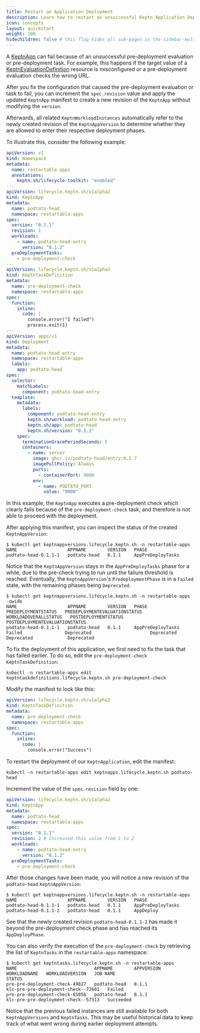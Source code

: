 ```yaml
---
title: Restart an Application Deployment
description: Learn how to restart an unsuccessful Keptn Application Deployment.
icon: concepts
layout: quickstart
weight: 100
hidechildren: false # this flag hides all sub-pages in the sidebar-multicard.html
---
```


A [KeptnApp](../../yaml-crd-ref/app.md) can fail
because of an unsuccessful pre-deployment evaluation
or pre-deployment task.
For example, this happens if the target value of a
[KeptnEvaluationDefinition](../../yaml-crd-ref/evaluationdefinition.md)
resource is misconfigured
or a pre-deployment evaluation checks the wrong URL.

After you fix the configuration
that caused the pre-deployment evaluation or task to fail,
you can increment the `spec.revision` value
and apply the updated `KeptnApp` manifest
to create a new revision of the `KeptnApp`
without modifying the `version`.

Afterwards, all related `KeptnWorkloadInstances`
automatically refer to the newly created revision of the `KeptnAppVersion`
to determine whether they are allowed
to enter their respective deployment phases.

To illustrate this, consider the following example:

```yaml
apiVersion: v1
kind: Namespace
metadata:
  name: restartable-apps
  annotations:
    keptn.sh/lifecycle-toolkit: "enabled"
---
apiVersion: lifecycle.keptn.sh/v1alpha2
kind: KeptnApp
metadata:
  name: podtato-head
  namespace: restartable-apps
spec:
  version: "0.1.1"
  revision: 1
  workloads:
    - name: podtato-head-entry
      version: "0.1.2"
  preDeploymentTasks:
    - pre-deployment-check
---
apiVersion: lifecycle.keptn.sh/v1alpha2
kind: KeptnTaskDefinition
metadata:
  name: pre-deployment-check
  namespace: restartable-apps
spec:
  function:
    inline:
      code: |
        console.error("I failed")
        process.exit(1)
---
apiVersion: apps/v1
kind: Deployment
metadata:
  name: podtato-head-entry
  namespace: restartable-apps
  labels:
    app: podtato-head
spec:
  selector:
    matchLabels:
      component: podtato-head-entry
  template:
    metadata:
      labels:
        component: podtato-head-entry
        keptn.sh/workload: podtato-head-entry
        keptn.sh/app: podtato-head
        keptn.sh/version: "0.1.2"
    spec:
      terminationGracePeriodSeconds: 5
      containers:
        - name: server
          image: ghcr.io/podtato-head/entry:0.2.7
          imagePullPolicy: Always
          ports:
            - containerPort: 9000
          env:
            - name: PODTATO_PORT
              value: "9000"
```

In this example, the `KeptnApp` executes a pre-deployment check
which clearly fails because of the `pre-deployment-check` task,
and therefore is not able to proceed with the deployment.

After applying this manifest,
you can inspect the status of the created `KeptnAppVersion`:

```shell
$ kubectl get keptnappversions.lifecycle.keptn.sh -n restartable-apps
NAME                   APPNAME        VERSION   PHASE
podtato-head-0.1.1-1   podtato-head   0.1.1     AppPreDeployTasks
```

Notice that the `KeptnAppVersion` stays
in the `AppPreDeployTasks` phase for a while,
due to the pre-check trying to run
until the failure threshold is reached.
Eventually, the `KeptnAppVersion`'s `PredeploymentPhase`
is in a `Failed` state, with the remaining phases being `Deprecated`.

<!-- markdownlint-disable MD013 -->
```shell
$ kubectl get keptnappversions.lifecycle.keptn.sh -n restartable-apps -owide
NAME                   APPNAME        VERSION   PHASE               PREDEPLOYMENTSTATUS   PREDEPLOYMENTEVALUATIONSTATUS   WORKLOADOVERALLSTATUS   POSTDEPLOYMENTSTATUS   POSTDEPLOYMENTEVALUATIONSTATUS
podtato-head-0.1.1-1   podtato-head   0.1.1     AppPreDeployTasks   Failed                Deprecated                      Deprecated              Deprecated             Deprecated
```
<!-- markdownlint-enable MD013 -->

To fix the deployment of this application,
we first need to fix the task that has failed earlier.
To do so, edit the `pre-deployment-check` `KeptnTaskDefinition`:

```shell
kubectl -n restartable-apps edit keptntaskdefinitions.lifecycle.keptn.sh pre-deployment-check
```

Modify the manifest to look like this:

```yaml
apiVersion: lifecycle.keptn.sh/v1alpha2
kind: KeptnTaskDefinition
metadata:
  name: pre-deployment-check
  namespace: restartable-apps
spec:
  function:
    inline:
      code: |
        console.error("Success")
```

To restart the deployment of our `KeptnApplication`,
edit the manifest:

```shell
kubectl -n restartable-apps edit keptnapps.lifecycle.keptn.sh podtato-head
```

Increment the value of the `spec.revision` field by one:

```yaml
apiVersion: lifecycle.keptn.sh/v1alpha2
kind: KeptnApp
metadata:
  name: podtato-head
  namespace: restartable-apps
spec:
  version: "0.1.1"
  revision: 2 # Increased this value from 1 to 2
  workloads:
    - name: podtato-head-entry
      version: "0.1.2"
  preDeploymentTasks:
    - pre-deployment-check
```

After those changes have been made,
you will notice a new revision of the `podtato-head` `KeptnAppVersion`:

```shell
$ kubectl get keptnappversions.lifecycle.keptn.sh -n restartable-apps       
NAME                   APPNAME        VERSION   PHASE
podtato-head-0.1.1-1   podtato-head   0.1.1     AppPreDeployTasks
podtato-head-0.1.1-2   podtato-head   0.1.1     AppDeploy
```

See that the newly created revision `podtato-head-0.1.1-2`
has made it beyond the pre-deployment check phase
and has reached its `AppDeployPhase`.

You can also verify the execution of the `pre-deployment-check`
by retrieving the list of `KeptnTasks` in
the `restartable-apps` namespace:

<!-- markdownlint-disable MD013 -->
```shell
$ kubectl get keptntasks.lifecycle.keptn.sh -n restartable-apps
NAME                             APPNAME        APPVERSION   WORKLOADNAME   WORKLOADVERSION   JOB NAME                              STATUS
pre-pre-deployment-check-49827   podtato-head   0.1.1                                         klc-pre-pre-deployment-check--77601   Failed
pre-pre-deployment-check-65056   podtato-head   0.1.1                                         klc-pre-pre-deployment-check--57313   Succeeded
```
<!-- markdownlint-enable MD013 -->

Notice that the previous failed instances are still available
for both `KeptnAppVersions` and `KeptnTasks`.
This may be useful historical data to keep track of
what went wrong during earlier deployment attempts.
